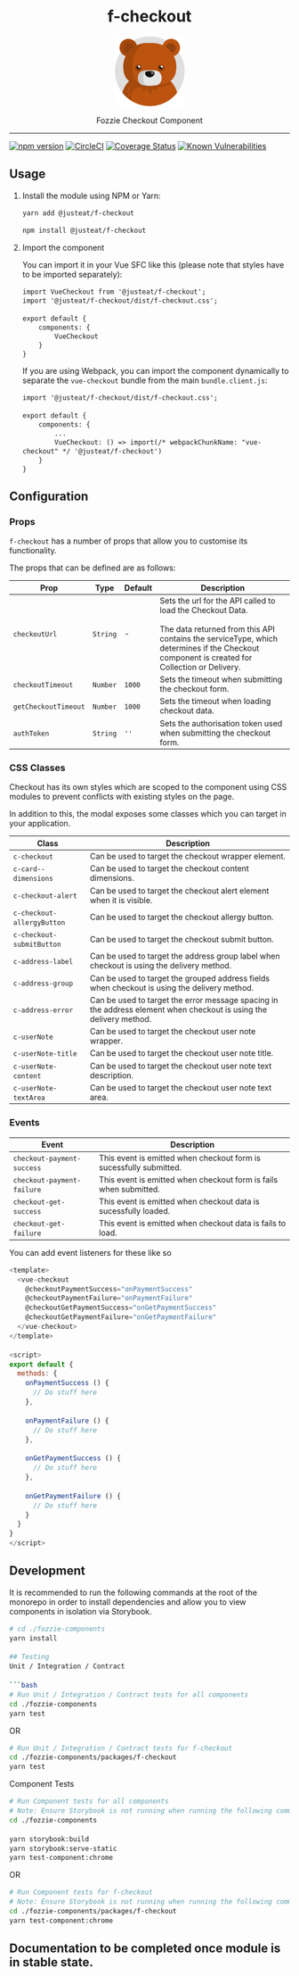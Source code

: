 
<div align="center">
  <h1>f-checkout</h1>

  <img width="125" alt="Fozzie Bear" src="../../bear.png" />

  <p>Fozzie Checkout Component</p>
</div>

---

[![npm version](https://badge.fury.io/js/%40justeat%2Ff-checkout.svg)](https://badge.fury.io/js/%40justeat%2Ff-checkout)
[![CircleCI](https://circleci.com/gh/justeat/fozzie-components.svg?style=svg)](https://circleci.com/gh/justeat/workflows/fozzie-components)
[![Coverage Status](https://coveralls.io/repos/github/justeat/f-checkout/badge.svg)](https://coveralls.io/github/justeat/f-checkout)
[![Known Vulnerabilities](https://snyk.io/test/github/justeat/f-checkout/badge.svg?targetFile=package.json)](https://snyk.io/test/github/justeat/f-checkout?targetFile=package.json)


## Usage

1.  Install the module using NPM or Yarn:

    ```bash
    yarn add @justeat/f-checkout
    ```

    ```bash
    npm install @justeat/f-checkout
    ```

2.  Import the component

    You can import it in your Vue SFC like this (please note that styles have to be imported separately):

    ```
    import VueCheckout from '@justeat/f-checkout';
    import '@justeat/f-checkout/dist/f-checkout.css';

    export default {
        components: {
            VueCheckout
        }
    }
    ```

    If you are using Webpack, you can import the component dynamically to separate the `vue-checkout` bundle from the main `bundle.client.js`:

    ```
    import '@justeat/f-checkout/dist/f-checkout.css';

    export default {
        components: {
            ...
            VueCheckout: () => import(/* webpackChunkName: "vue-checkout" */ '@justeat/f-checkout')
        }
    }

    ```
## Configuration

### Props

`f-checkout` has a number of props that allow you to customise its functionality.

The props that can be defined are as follows:

| Prop  | Type  | Default | Description |
| ----- | ----- | ------- | ----------- |
| `checkoutUrl` | `String` | - | Sets the url for the API called to load the Checkout Data.<br><br>The data returned from this API contains the serviceType, which determines if the Checkout component is created for Collection or Delivery. |
| `checkoutTimeout` | `Number` | `1000` | Sets the timeout when submitting the checkout form. |
| `getCheckoutTimeout` | `Number` | `1000` | Sets the timeout when loading checkout data. |
| `authToken` | `String` | `''` | Sets the authorisation token used when submitting the checkout form. |

### CSS Classes

Checkout has its own styles which are scoped to the component using CSS modules to prevent conflicts with existing styles on the page.

In addition to this, the modal exposes some classes which you can target in your application.

| Class | Description |
| ----- | ----------- |
| `c-checkout` | Can be used to target the checkout wrapper element. |
| `c-card--dimensions` | Can be used to target the checkout content dimensions. |
| `c-checkout-alert`  | Can be used to target the checkout alert element when it is visible. |
| `c-checkout-allergyButton` | Can be used to target the checkout allergy button. |
| `c-checkout-submitButton` | Can be used to target the checkout submit button. |
| `c-address-label` | Can be used to target the address group label when checkout is using the delivery method. |
| `c-address-group` | Can be used to target the grouped address fields when checkout is using the delivery method. |
| `c-address-error` | Can be used to target the error message spacing in the address element when checkout is using the delivery method. |
| `c-userNote` | Can be used to target the checkout user note wrapper. |
| `c-userNote-title` | Can be used to target the checkout user note title. |
| `c-userNote-content` | Can be used to target the checkout user note text description. |
| `c-userNote-textArea` | Can be used to target the checkout user note text area. |

### Events

| Event | Description |
| ----- | ----------- |
| `checkout-payment-success` | This event is emitted when checkout form is sucessfully submitted. |
| `checkout-payment-failure` | This event is emitted when checkout form is fails when submitted. |
| `checkout-get-success` | This event is emitted when checkout data is sucessfully loaded.  |
| `checkout-get-failure` | This event is emitted when checkout data is fails to load. |

You can add event listeners for these like so

```js
<template>
  <vue-checkout
    @checkoutPaymentSuccess="onPaymentSuccess"
    @checkoutPaymentFailure="onPaymentFailure"
    @checkoutGetPaymentSuccess="onGetPaymentSuccess"
    @checkoutGetPaymentFailure="onGetPaymentFailure"
  </vue-checkout>
</template>

<script>
export default {
  methods: {
    onPaymentSuccess () {
      // Do stuff here
    },

    onPaymentFailure () {
      // Do stuff here
    },

    onGetPaymentSuccess () {
      // Do stuff here
    },

    onGetPaymentFailure () {
      // Do stuff here
    }
  }
}
</script>
```
## Development
It is recommended to run the following commands at the root of the monorepo in order to install dependencies and allow you to view components in isolation via Storybook.

```bash
# cd ./fozzie-components
yarn install

## Testing
Unit / Integration / Contract

```bash
# Run Unit / Integration / Contract tests for all components
cd ./fozzie-components
yarn test
```

OR

```bash
# Run Unit / Integration / Contract tests for f-checkout
cd ./fozzie-components/packages/f-checkout
yarn test
```

Component Tests
```bash
# Run Component tests for all components
# Note: Ensure Storybook is not running when running the following commands
cd ./fozzie-components

yarn storybook:build
yarn storybook:serve-static
yarn test-component:chrome
```

OR

```bash
# Run Component tests for f-checkout
# Note: Ensure Storybook is not running when running the following commands
cd ./fozzie-components/packages/f-checkout
yarn test-component:chrome
```
## Documentation to be completed once module is in stable state.
